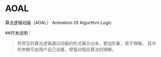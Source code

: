 # AOAL
算法逻辑动画（AOAL）
Animation Of Algorithm Logic

##开发说明：
>将常见的算法逻辑通过动画的形式展示出来，更加形象，易于理解。
>其中的参数可由用户自己设置，增强对相应算法的理解。